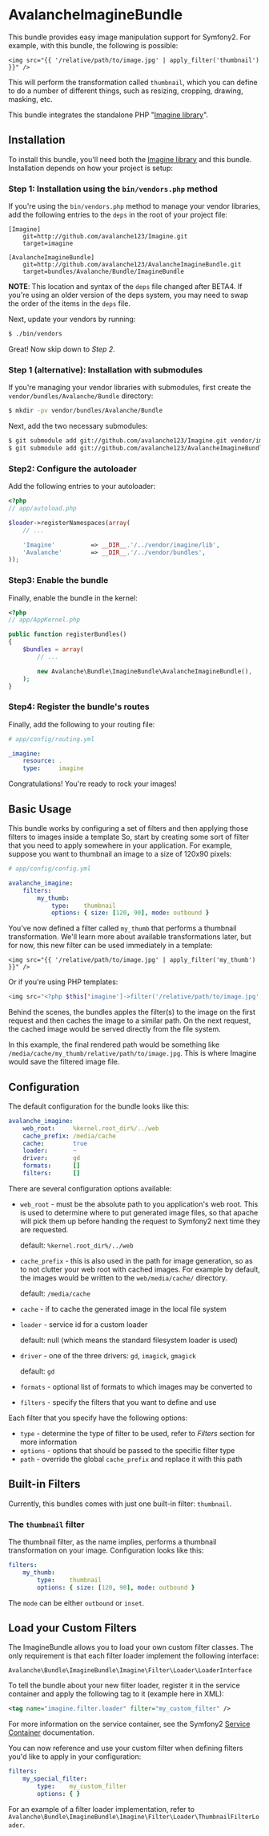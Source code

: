 AvalancheImagineBundle
======================

This bundle provides easy image manipulation support for Symfony2. For example,
with this bundle, the following is possible:

``` jinja
<img src="{{ '/relative/path/to/image.jpg' | apply_filter('thumbnail') }}" />
````

This will perform the transformation called `thumbnail`, which you can define
to do a number of different things, such as resizing, cropping, drawing,
masking, etc.

This bundle integrates the standalone PHP "[Imagine library](/avalanche123/Imagine)".

## Installation

To install this bundle, you'll need both the [Imagine library](/avalanche123/Imagine)
and this bundle. Installation depends on how your project is setup:

### Step 1: Installation using the `bin/vendors.php` method

If you're using the `bin/vendors.php` method to manage your vendor libraries,
add the following entries to the `deps` in the root of your project file:

```
[Imagine]
    git=http://github.com/avalanche123/Imagine.git
    target=imagine

[AvalancheImagineBundle]
    git=http://github.com/avalanche123/AvalancheImagineBundle.git
    target=bundles/Avalanche/Bundle/ImagineBundle
```

**NOTE**: This location and syntax of the `deps` file changed after BETA4. If you're
using an older version of the deps system, you may need to swap the order of the items
in the `deps` file.

Next, update your vendors by running:

``` bash
$ ./bin/vendors
```

Great! Now skip down to *Step 2*.

### Step 1 (alternative): Installation with submodules

If you're managing your vendor libraries with submodules, first create the
`vendor/bundles/Avalanche/Bundle` directory:

``` bash
$ mkdir -pv vendor/bundles/Avalanche/Bundle
```

Next, add the two necessary submodules:

``` bash
$ git submodule add git://github.com/avalanche123/Imagine.git vendor/imagine
$ git submodule add git://github.com/avalanche123/AvalancheImagineBundle.git vendor/bundles/Avalanche/Bundle/ImagineBundle
```

### Step2: Configure the autoloader

Add the following entries to your autoloader:

``` php
<?php
// app/autoload.php

$loader->registerNamespaces(array(
    // ...

    'Imagine'          => __DIR__.'/../vendor/imagine/lib',
    'Avalanche'        => __DIR__.'/../vendor/bundles',
));
```

### Step3: Enable the bundle

Finally, enable the bundle in the kernel:

``` php
<?php
// app/AppKernel.php

public function registerBundles()
{
    $bundles = array(
        // ...

        new Avalanche\Bundle\ImagineBundle\AvalancheImagineBundle(),
    );
}
```

### Step4: Register the bundle's routes

Finally, add the following to your routing file:

``` yaml
# app/config/routing.yml

_imagine:
    resource: .
    type:     imagine
```

Congratulations! You're ready to rock your images!

## Basic Usage

This bundle works by configuring a set of filters and then applying those
filters to images inside a template So, start by creating some sort of filter
that you need to apply somewhere in your application. For example, suppose
you want to thumbnail an image to a size of 120x90 pixels:

``` yaml
# app/config/config.yml

avalanche_imagine:
    filters:
        my_thumb:
            type:    thumbnail
            options: { size: [120, 90], mode: outbound }
```

You've now defined a filter called `my_thumb` that performs a thumbnail transformation.
We'll learn more about available transformations later, but for now, this
new filter can be used immediately in a template:

``` jinja
<img src="{{ '/relative/path/to/image.jpg' | apply_filter('my_thumb') }}" />
```

Or if you're using PHP templates:

``` php
<img src="<?php $this['imagine']->filter('/relative/path/to/image.jpg', 'my_thumb') ?>" />
```

Behind the scenes, the bundles apples the filter(s) to the image on the first
request and then caches the image to a similar path. On the next request,
the cached image would be served directly from the file system.

In this example, the final rendered path would be something like
`/media/cache/my_thumb/relative/path/to/image.jpg`. This is where Imagine
would save the filtered image file.

## Configuration

The default configuration for the bundle looks like this:

``` yaml
avalanche_imagine:
    web_root:     %kernel.root_dir%/../web
    cache_prefix: /media/cache
    cache:        true
    loader:       ~
    driver:       gd
    formats:      []
    filters:      []
```

There are several configuration options available:

 - `web_root` - must be the absolute path to you application's web root. This
    is used to determine where to put generated image files, so that apache
    will pick them up before handing the request to Symfony2 next time they
    are requested.

    default: `%kernel.root_dir%/../web`

 - `cache_prefix` - this is also used in the path for image generation, so
    as to not clutter your web root with cached images. For example by default,
    the images would be written to the `web/media/cache/` directory.

    default: `/media/cache`

 - `cache` - if to cache the generated image in the local file system

 - `loader` - service id for a custom loader

    default: null (which means the standard filesystem loader is used)

 - `driver` - one of the three drivers: `gd`, `imagick`, `gmagick`

    default: `gd`

 - `formats` - optional list of formats to which images may be converted to

 - `filters` - specify the filters that you want to define and use

Each filter that you specify have the following options:

 - `type` - determine the type of filter to be used, refer to *Filters* section for more information
 - `options` - options that should be passed to the specific filter type
 - `path` - override the global `cache_prefix` and replace it with this path

## Built-in Filters

Currently, this bundles comes with just one built-in filter: `thumbnail`.

### The `thumbnail` filter

The thumbnail filter, as the name implies, performs a thumbnail transformation
on your image. Configuration looks like this:

``` yaml
filters:
    my_thumb:
        type:    thumbnail
        options: { size: [120, 90], mode: outbound }
```

The `mode` can be either `outbound` or `inset`.

## Load your Custom Filters

The ImagineBundle allows you to load your own custom filter classes. The only
requirement is that each filter loader implement the following interface:

    Avalanche\Bundle\ImagineBundle\Imagine\Filter\Loader\LoaderInterface

To tell the bundle about your new filter loader, register it in the service
container and apply the following tag to it (example here in XML):

``` xml
<tag name="imagine.filter.loader" filter="my_custom_filter" />
```

For more information on the service container, see the Symfony2
[Service Container](http://symfony.com/doc/current/book/service_container.html) documentation.

You can now reference and use your custom filter when defining filters you'd
like to apply in your configuration:

``` yaml
filters:
    my_special_filter:
        type:    my_custom_filter
        options: { }
```

For an example of a filter loader implementation, refer to
`Avalanche\Bundle\ImagineBundle\Imagine\Filter\Loader\ThumbnailFilterLoader`.
